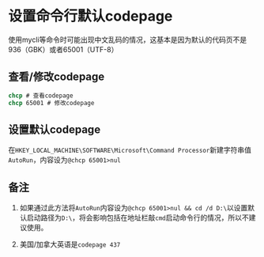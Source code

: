 # 设置命令行默认codepage

使用mycli等命令时可能出现中文乱码的情况，这基本是因为默认的代码页不是936（GBK）或者65001（UTF-8）

## 查看/修改codepage

```cmd
chcp # 查看codepage
chcp 65001 # 修改codepage
```

## 设置默认codepage

在`HKEY_LOCAL_MACHINE\SOFTWARE\Microsoft\Command Processor`新建字符串值`AutoRun`，内容设为`@chcp 65001>nul`

## 备注

1. 如果通过此方法将`AutoRun`内容设为`@chcp 65001>nul && cd /d D:\`以设置默认启动路径为`D:\`，将会影响包括在地址栏敲`cmd`启动命令行的情况，所以不建议使用。

2. 美国/加拿大英语是`codepage 437`

